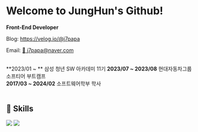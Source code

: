 # Welcome to JungHun's Github!

**Front-End Developer**

Blog: https://velog.io/@j7papa

Email: [📧 j7papa@naver.com](mailto:adalovelace@mail.com)
<br>
<br>

**2023/01 ~ ** 삼성 청년 SW 아카데미 11기 
**2023/07 ~ 2023/08** 현대자동차그룹 소프티어 부트캠프<br>
**2017/03 ~ 2024/02** 소프트웨어학부 학사
<br>
<br>

## :snail: Skills

<img src="https://img.shields.io/badge/javascript-%23323330.svg?style=for-the-badge&logo=javascript&logoColor=%23F7DF1E"/>
<img src="https://img.shields.io/badge/react-%2320232a.svg?style=for-the-badge&logo=react&logoColor=%2361DAFB"/>
<br>
<br>
